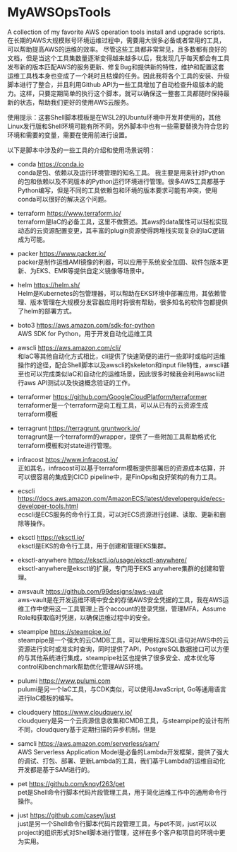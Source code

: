 # MyAWSOpsTools

A collection of my favorite AWS operation tools install and upgrade scripts.<br>
在长期的AWS大规模账号环境运维过程中，需要用大很多必备或者常用的工具，可以帮助提高AWS的运维的效率。 
尽管这些工具都非常常见，且多数都有良好的文档，但是当这个工具集数量逐渐变得越来越多以后，我发现几乎每天都会有工具发布新的版本匹配AWS的服务更新、修复Bug和提供新的特性，维护和配置这套运维工具栈本身也变成了一个耗时且枯燥的任务。因此我将各个工具的安装、升级脚本进行了整合，并且利用Github API为一些工具增加了自动检查升级版本的能力。这样，只要定期简单的执行这个脚本，就可以确保这一整套工具都随时保持最新的状态，帮助我们更好的使用AWS云服务。

使用提示：这套Shell脚本模板是在WSL2的Ubuntu环境中开发并使用的，其他Linux发行版和Shell环境可能有所不同，另外脚本中也有一些需要替换为符合您的环境和需要的变量，需要在使用前进行设置。

以下是脚本中涉及的一些工具的介绍和使用场景说明：

- conda 
https://conda.io<br>
conda是包、依赖以及运行环境管理的知名工具。
我主要是用来针对Python的包和依赖以及不同版本的Python运行环境进行管理。很多AWS工具都基于Python编写，但是不同的工具依赖包和环境的版本要求可能有冲突，使用conda可以很好的解决这个问题。

- terraform 
https://www.terraform.io/<br>
terraform是IaC的必备工具，这里不做赘述。其aws的data属性可以轻松实现动态的云资源配置变更，其丰富的plugin资源使得跨堆栈实现复杂的IaC逻辑成为可能。

- packer 
https://www.packer.io/<br>
packer是制作运维AMI镜像的利器，可以应用于系统安全加固、软件包版本更新、为EKS、EMR等提供自定义镜像等场景中。

- helm 
https://helm.sh/<br>
Helm是Kubernetes的包管理器，可以帮助在EKS环境中部署应用，其依赖管理、版本管理在大规模分发容器应用时将很有帮助，很多知名的软件包都提供了helm的部署方式。

- boto3 
https://aws.amazon.com/sdk-for-python<br>
AWS SDK for Python，用于开发自动化运维工具

- awscli 
https://aws.amazon.com/cli/<br>
和IaC等其他自动化方式相比，cli提供了快速简便的进行一些即时或临时运维操作的途径，配合Shell脚本以及awscli的skeleton和input file特性，awscli甚至也可以完成类似IaC和自动化的运维场景，因此很多时候我会利用awscli进行aws API测试以及快速概念验证的工作。

- terraformer 
https://github.com/GoogleCloudPlatform/terraformer<br>
terraformer是一个terraform逆向工程工具，可以从已有的云资源生成terraform模板

- terragrunt 
https://terragrunt.gruntwork.io/<br>
terragrunt是一个terraform的wrapper，提供了一些附加工具帮助格式化terraform模板和对state进行管理。

- infracost 
https://www.infracost.io/<br>
正如其名，infracost可以基于terraform模板提供部署后的资源成本估算，并可以很容易的集成到CICD pipeline中，是FinOps和良好架构的有力工具。

- ecscli 
https://docs.aws.amazon.com/AmazonECS/latest/developerguide/ecs-developer-tools.html<br>
ecscli是ECS服务的命令行工具，可以对ECS资源进行创建、读取、更新和删除等操作。 

- eksctl 
https://eksctl.io/<br>
eksctl是EKS的命令行工具，用于创建和管理EKS集群。

- eksctl-anywhere 
https://eksctl.io/usage/eksctl-anywhere/<br>
eksctl-anywhere是eksctl的扩展，专门用于EKS anywhere集群的创建和管理。

- awsvault 
https://github.com/99designs/aws-vault<br>
aws-vault是在开发运维环境中安全的存储AWS安全凭据的工具，我在AWS运维工作中使用这一工具管理上百个account的登录凭据，管理MFA，Assume Role和获取临时凭据，以确保运维过程中的安全。

- steampipe 
https://steampipe.io/<br>
steampipe是一个强大的云CMDB工具，可以使用标准SQL语句对AWS中的云资源进行实时或准实时查询，同时提供了API，PostgreSQL数据接口可以方便的与其他系统进行集成，steampipe社区也提供了很多安全、成本优化等control和benchmark帮助优化管理AWS环境。

- pulumi 
https://www.pulumi.com<br>
pulumi是另一个IaC工具，与CDK类似，可以使用JavaScript, Go等通用语言进行IaC模板的编写。

- cloudquery 
https://www.cloudquery.io/<br>
cloudquery是另一个云资源信息收集和CMDB工具，与steampipe的设计有所不同，cloudquery基于定期扫描的异步机制，但是

- samcli 
https://aws.amazon.com/serverless/sam/<br>
AWS Serverless Application Model是必备的Lambda开发框架，提供了强大的调试、打包、部署、更新Lambda的工具，我们基于Lambda的运维自动化开发都是基于SAM进行的。

- pet 
https://github.com/knqyf263/pet<br>
pet是Shell命令行脚本代码片段管理工具，用于简化运维工作中的通用命令行操作。

- just 
https://github.com/casey/just<br>
just是另一个Shell命令行脚本代码片段管理工具，与pet不同，just可以以project的组织形式对Shell脚本进行管理，这样在多个客户和项目的环境中更为实用。
